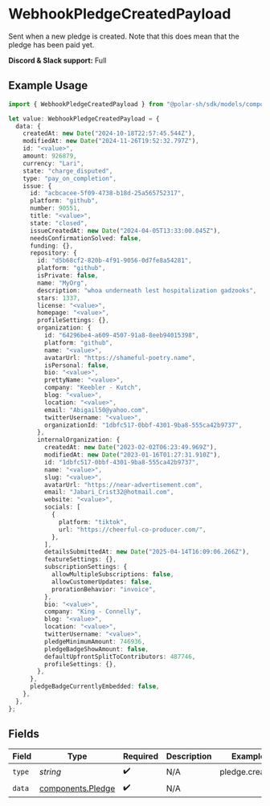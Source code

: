 # WebhookPledgeCreatedPayload

Sent when a new pledge is created. Note that this does mean that the pledge has been paid yet.

**Discord & Slack support:** Full

## Example Usage

```typescript
import { WebhookPledgeCreatedPayload } from "@polar-sh/sdk/models/components/webhookpledgecreatedpayload.js";

let value: WebhookPledgeCreatedPayload = {
  data: {
    createdAt: new Date("2024-10-18T22:57:45.544Z"),
    modifiedAt: new Date("2024-11-26T19:52:32.797Z"),
    id: "<value>",
    amount: 926879,
    currency: "Lari",
    state: "charge_disputed",
    type: "pay_on_completion",
    issue: {
      id: "acbcacee-5f09-4738-b18d-25a565752317",
      platform: "github",
      number: 90551,
      title: "<value>",
      state: "closed",
      issueCreatedAt: new Date("2024-04-05T13:33:00.045Z"),
      needsConfirmationSolved: false,
      funding: {},
      repository: {
        id: "d5b68cf2-820b-4f91-9056-0d7fe8a54281",
        platform: "github",
        isPrivate: false,
        name: "MyOrg",
        description: "whoa underneath lest hospitalization gadzooks",
        stars: 1337,
        license: "<value>",
        homepage: "<value>",
        profileSettings: {},
        organization: {
          id: "64296be4-a609-4507-91a8-8eeb94015398",
          platform: "github",
          name: "<value>",
          avatarUrl: "https://shameful-poetry.name",
          isPersonal: false,
          bio: "<value>",
          prettyName: "<value>",
          company: "Keebler - Kutch",
          blog: "<value>",
          location: "<value>",
          email: "Abigail50@yahoo.com",
          twitterUsername: "<value>",
          organizationId: "1dbfc517-0bbf-4301-9ba8-555ca42b9737",
        },
        internalOrganization: {
          createdAt: new Date("2023-02-02T06:23:49.969Z"),
          modifiedAt: new Date("2023-01-16T01:27:31.910Z"),
          id: "1dbfc517-0bbf-4301-9ba8-555ca42b9737",
          name: "<value>",
          slug: "<value>",
          avatarUrl: "https://near-advertisement.com",
          email: "Jabari_Crist32@hotmail.com",
          website: "<value>",
          socials: [
            {
              platform: "tiktok",
              url: "https://cheerful-co-producer.com/",
            },
          ],
          detailsSubmittedAt: new Date("2025-04-14T16:09:06.266Z"),
          featureSettings: {},
          subscriptionSettings: {
            allowMultipleSubscriptions: false,
            allowCustomerUpdates: false,
            prorationBehavior: "invoice",
          },
          bio: "<value>",
          company: "King - Connelly",
          blog: "<value>",
          location: "<value>",
          twitterUsername: "<value>",
          pledgeMinimumAmount: 746936,
          pledgeBadgeShowAmount: false,
          defaultUpfrontSplitToContributors: 487746,
          profileSettings: {},
        },
      },
      pledgeBadgeCurrentlyEmbedded: false,
    },
  },
};
```

## Fields

| Field                                                  | Type                                                   | Required                                               | Description                                            | Example                                                |
| ------------------------------------------------------ | ------------------------------------------------------ | ------------------------------------------------------ | ------------------------------------------------------ | ------------------------------------------------------ |
| `type`                                                 | *string*                                               | :heavy_check_mark:                                     | N/A                                                    | pledge.created                                         |
| `data`                                                 | [components.Pledge](../../models/components/pledge.md) | :heavy_check_mark:                                     | N/A                                                    |                                                        |